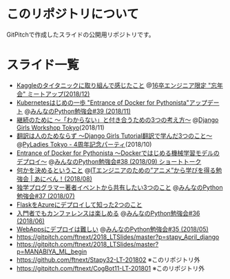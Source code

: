 # このリポジトリについて
GitPitchで作成したスライドの公開用リポジトリです。

# スライド一覧
- [Kaggleのタイタニックに取り組んで感じたこと](https://gitpitch.com/ftnext/2018_LTSlides/master?p=spz_Dec_16meetup_kaggle/) @[16卒エンジニア限定 "忘年会" ミートアップ(2018/12)](https://supporterzcolab.com/event/647/)
- [Kubernetesはじめの一歩 "Entrance of Docker for Pythonista"アップデート](https://gitpitch.com/ftnext/2018_LTSlides/master?p=stapy_Nov_k8s_intro/) @[みんなのPython勉強会#39 (2018/11)](https://startpython.connpass.com/event/101476/)
- [継続のために 〜「わからない」と付き合うための3つの考え方〜](https://gitpitch.com/ftnext/2018_LTSlides/master?p=django_girls_Nov_for_beginners/) @[Django Girls Workshop Tokyo](https://djangogirls.org/tokyo/)(2018/11)
- [翻訳は人のためならず 〜Django Girls Tutorial翻訳で学んだ3つのこと〜](https://gitpitch.com/ftnext/2018_LTSlides/master?p=pyladies_Oct_Django_Girls/) @[PyLadies Tokyo - 4周年記念パーティ](https://pyladies-tokyo.connpass.com/event/99733/)(2018/10)
- [Entrance of Docker for Pythonista 〜Dockerではじめる機械学習モデルのデプロイ〜](https://gitpitch.com/ftnext/2018_LTSlides/master?p=stapy_Sep_docker/) @[みんなのPython勉強会#38 (2018/09) ショートトーク](https://startpython.connpass.com/event/92358/)
- [何かを決めるということ](https://gitpitch.com/ftnext/2018_LTSlides/master?p=aniben_August_imas) @[ITエンジニアのための”アニメ”から学びを得る勉強会 | あにべん！(2018/08)](https://aniben.connpass.com/event/94950/)
- [独学プログラマー著者イベントから共有したい3つのこと](https://gitpitch.com/ftnext/2018_LTSlides/master?p=stapy_July_self_taught) @[みんなのPython勉強会#37 (2018/07)](https://startpython.connpass.com/event/81625/)
- [FlaskをAzureにデプロイして知った2つのこと](https://gitpitch.com/ftnext/2018_LTSlides/master?p=spz_June_16meetup)
- [入門者でもカンファレンスは楽しめる](https://gitpitch.com/ftnext/2018_LTSlides/master?p=stapy_June_django_congress) @[みんなのPython勉強会#36 (2018/06)](https://startpython.connpass.com/event/81624/)
- [WebAppsにデプロイは難しい](https://gitpitch.com/ftnext/2018_LTSlides/master?p=stapy_May_Flask_Azure) @[みんなのPython勉強会#35 (2018/05)](https://startpython.connpass.com/event/81622/)
- https://gitpitch.com/ftnext/2018_LTSlides/master?p=stapy_April_django
- https://gitpitch.com/ftnext/2018_LTSlides/master?p=MANABIYA_ML_begin
- https://github.com/ftnext/Stapy32-LT-201802 ※このリポジトリ外
- https://gitpitch.com/ftnext/CogBot11-LT-201801 ※このリポジトリ外
